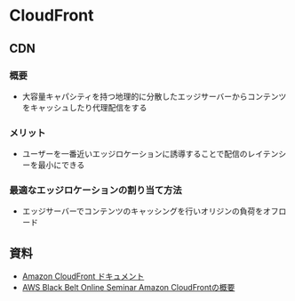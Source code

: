# CloudFront
## CDN
### 概要
- 大容量キャパシティを持つ地理的に分散したエッジサーバーからコンテンツをキャッシュしたり代理配信をする
### メリット
- ユーザーを一番近いエッジロケーションに誘導することで配信のレイテンシーを最小にできる

### 最適なエッジロケーションの割り当て方法
- エッジサーバーでコンテンツのキャッシングを行いオリジンの負荷をオフロード
## 資料
- [Amazon CloudFront ドキュメント](https://docs.aws.amazon.com/ja_jp/cloudfront/index.html)
- [AWS Black Belt Online Seminar Amazon CloudFrontの概要](https://youtu.be/mmRKzzOvJJY)
